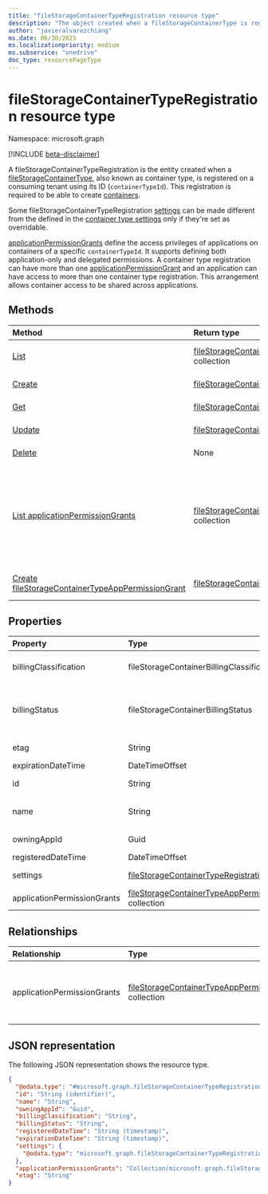 ```yaml
---
title: "fileStorageContainerTypeRegistration resource type"
description: "The object created when a fileStorageContainerType is registered in a tenant"
author: "javieralvarezchiang"
ms.date: 06/30/2025
ms.localizationpriority: medium
ms.subservice: "onedrive"
doc_type: resourcePageType
---
```


# fileStorageContainerTypeRegistration resource type

Namespace: microsoft.graph

[!INCLUDE [beta-disclaimer](../../includes/beta-disclaimer.md)]

A fileStorageContainerTypeRegistration is the entity created when a 
[fileStorageContainerType][fileStorageContainerType], also known as container type,
 is registered on a consuming tenant using its ID (`containerTypeId`). 
 This registration is required to be able to create [containers][fileStorageContainer].

Some fileStorageContainerTypeRegistration [settings][fileStorageContainerTypeRegistrationSettings]
can be made different from the defined in the [container type settings][fileStorageContainerTypeSettings] only if they're set as overridable.

[applicationPermissionGrants][fileStorageContainerTypeAppPermissionGrant] define the access 
privileges of applications on containers of a specific `containerTypeId`. It supports defining both application-only and delegated permissions.
A container type registration can have more than one [applicationPermissionGrant][fileStorageContainerTypeAppPermissionGrant] and an application can have access to more than one container type registration.
This arrangement allows container access to be shared across applications.



## Methods
|Method|Return type|Description|
|:---|:---|:---|
|[List](../api/filestorage-list-containertyperegistrations.md)|[fileStorageContainerTypeRegistration](../resources/filestoragecontainertyperegistration.md) collection|Get a list of the fileStorageContainerTypeRegistration objects and their properties.|
|[Create](../api/filestorage-post-containertyperegistrations.md)|[fileStorageContainerTypeRegistration](../resources/filestoragecontainertyperegistration.md)|Create a new fileStorageContainerTypeRegistration object.|
|[Get](../api/filestoragecontainertyperegistration-get.md)|[fileStorageContainerTypeRegistration](../resources/filestoragecontainertyperegistration.md)|Read the properties and relationships of a fileStorageContainerTypeRegistration object.|
|[Update](../api/filestoragecontainertyperegistration-update.md)|[fileStorageContainerTypeRegistration](../resources/filestoragecontainertyperegistration.md)|Update the properties of a fileStorageContainerTypeRegistration object.|
|[Delete](../api/filestorage-delete-containertyperegistrations.md)|None|Delete a fileStorageContainerTypeRegistration object.|
|[List applicationPermissionGrants](../api/filestoragecontainertyperegistration-list-applicationpermissiongrants.md)|[fileStorageContainerTypeAppPermissionGrant](../resources/filestoragecontainertypeapppermissiongrant.md) collection|Define the access privileges of applications on containers of a specific `containerTypeId`. It supports defining both application-only and delegated permissions. A container type registration can have more than one [applicationPermissionGrant][fileStorageContainerTypeAppPermissionGrant] and an application can have access to more than one `containerType`. This arrangement allows container access to be shared across applications.|
|[Create fileStorageContainerTypeAppPermissionGrant](../api/filestoragecontainertyperegistration-post-applicationpermissiongrants.md)|[fileStorageContainerTypeAppPermissionGrant](../resources/filestoragecontainertypeapppermissiongrant.md)|Create a new fileStorageContainerTypeAppPermissionGrant object.|

## Properties
|Property|Type|Description|
|:---|:---|:---|
|billingClassification|fileStorageContainerBillingClassification|Billing type. Defaults to **standard**. The possible values are: `standard`, `trial`, `directToCustomer`.|
|billingStatus|fileStorageContainerBillingStatus|Billing status. Valid when the billing is set up or with trial fileStorageContainerTypes, which doesn't require billing. The possible values are: `invalid`, `valid`.|
|etag|String|Used in update for optimistic concurrency control. Read-only|
|expirationDateTime|DateTimeOffset|Expiration Date. Read-only.|
|id|String|fileStorageContainerTypeRegistration ID. Read-only|
|name|String|name of the fileStorageContainerTypeRegistration. Read-only.|
|owningAppId|Guid|ID of the application that owns the fileStorageContainerType. Read-only|
|registeredDateTime|DateTimeOffset|Registration Date. Read-only|
|settings|[fileStorageContainerTypeRegistrationSettings](../resources/filestoragecontainertyperegistrationsettings.md)|fileStorageContainerTypeRegistration settings|
|applicationPermissionGrants|[fileStorageContainerTypeAppPermissionGrant](../resources/fileStorageContainerTypeAppPermissionGrant.md) collection|Access privileges of applications on containers.|

## Relationships
|Relationship|Type|Description|
|:---|:---|:---|
|applicationPermissionGrants|[fileStorageContainerTypeAppPermissionGrant](../resources/filestoragecontainertypeapppermissiongrant.md) collection|Access privileges of applications on containers|

## JSON representation
The following JSON representation shows the resource type.
<!-- {
  "blockType": "resource",
  "keyProperty": "id",
  "@odata.type": "microsoft.graph.fileStorageContainerTypeRegistration",
  "baseType": "microsoft.graph.entity",
  "openType": false
}
-->
``` json
{
  "@odata.type": "#microsoft.graph.fileStorageContainerTypeRegistration",
  "id": "String (identifier)",
  "name": "String",
  "owningAppId": "Guid",
  "billingClassification": "String",
  "billingStatus": "String",
  "registeredDateTime": "String (timestamp)",
  "expirationDateTime": "String (timestamp)",
  "settings": {
    "@odata.type": "microsoft.graph.fileStorageContainerTypeRegistrationSettings"
  },
  "applicationPermissionGrants": "Collection(microsoft.graph.fileStorageContainerTypeAppPermissionGrant)",
  "etag": "String"
}
```

[fileStorageContainerTypeRegistration]: filestoragecontainertyperegistration.md
[fileStorageContainerType]: filestoragecontainertype.md
[fileStorageContainer]: filestoragecontainer.md
[fileStorageContainerTypeAppPermissionGrant]: filestoragecontainertypeapppermissiongrant.md
[fileStorageContainerTypeRegistrationSettings]: filestoragecontainertyperegistrationsettings.md
[fileStorageContainerTypeSettings]: filestoragecontainertypeSettings.md

